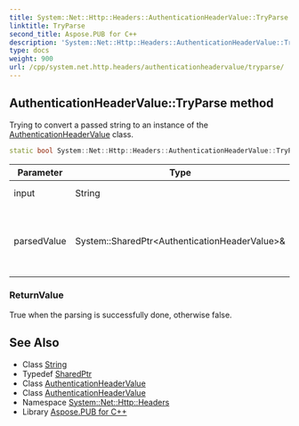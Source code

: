 ```yaml
---
title: System::Net::Http::Headers::AuthenticationHeaderValue::TryParse method
linktitle: TryParse
second_title: Aspose.PUB for C++
description: 'System::Net::Http::Headers::AuthenticationHeaderValue::TryParse method. Trying to convert a passed string to an instance of the AuthenticationHeaderValue class in C++.'
type: docs
weight: 900
url: /cpp/system.net.http.headers/authenticationheadervalue/tryparse/
---
```

## AuthenticationHeaderValue::TryParse method


Trying to convert a passed string to an instance of the [AuthenticationHeaderValue](../) class.

```cpp
static bool System::Net::Http::Headers::AuthenticationHeaderValue::TryParse(String input, System::SharedPtr<AuthenticationHeaderValue> &parsedValue)
```


| Parameter | Type | Description |
| --- | --- | --- |
| input | String | A string to parse. |
| parsedValue | System::SharedPtr\<AuthenticationHeaderValue\>\& | An instance where a parsed object will be assigned. |

### ReturnValue

True when the parsing is successfully done, otherwise false.

## See Also

* Class [String](../../../system/string/)
* Typedef [SharedPtr](../../../system/sharedptr/)
* Class [AuthenticationHeaderValue](../)
* Class [AuthenticationHeaderValue](../)
* Namespace [System::Net::Http::Headers](../../)
* Library [Aspose.PUB for C++](../../../)
